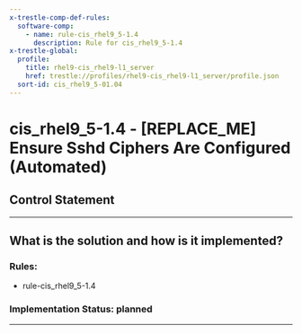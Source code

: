 ```yaml
---
x-trestle-comp-def-rules:
  software-comp:
    - name: rule-cis_rhel9_5-1.4
      description: Rule for cis_rhel9_5-1.4
x-trestle-global:
  profile:
    title: rhel9-cis_rhel9-l1_server
    href: trestle://profiles/rhel9-cis_rhel9-l1_server/profile.json
  sort-id: cis_rhel9_5-01.04
---
```


# cis_rhel9_5-1.4 - \[REPLACE_ME\] Ensure Sshd Ciphers Are Configured (Automated)

## Control Statement

______________________________________________________________________

## What is the solution and how is it implemented?

<!-- For implementation status enter one of: implemented, partial, planned, alternative, not-applicable -->

<!-- Note that the list of rules under ### Rules: is read-only and changes will not be captured after assembly to JSON -->

<!-- Add control implementation description here for control: cis_rhel9_5-1.4 -->

### Rules:

  - rule-cis_rhel9_5-1.4

### Implementation Status: planned

______________________________________________________________________
